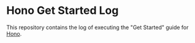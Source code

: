 # Hono Get Started Log

This repository contains the log of executing the "Get Started" guide for [Hono](https://hono.dev/).
